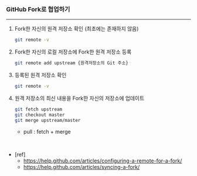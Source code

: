 ### GitHub Fork로 협업하기 

---

1. Fork한 자신의 원격 저장소 확인 (최초에는 존재하지 않음)

   ```bash
   git remote -v
   ```

2. Fork한 자신의 로컬 저장소에 Fork한 원격 저장소 등록

   ```bash
   git remote add upstream {원격저장소의 Git 주소}
   ```

3. 등록된 원격 저장소 확인

   ```bash
   git remote -v
   ```

4. 원격 저장소의 최신 내용을 Fork한 자신의 저장소에 업데이트 

   ```bash
   git fetch upstream
   git checkout master
   git merge upstream/master
   ```

   - pull : fetch + merge

<br>

- [ref] 
  - https://help.github.com/articles/configuring-a-remote-for-a-fork/
  - https://help.github.com/articles/syncing-a-fork/

